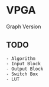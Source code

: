 # VPGA

Graph Version

## TODO

    - Algorithm
    - Input Block
    - Output Block
    - Switch Box
    - LUT